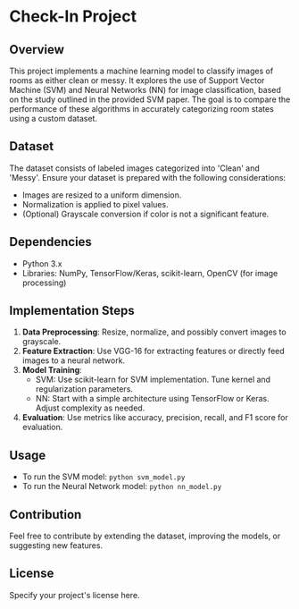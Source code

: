 
# Check-In Project

## Overview
This project implements a machine learning model to classify images of rooms as either clean or messy. It explores the use of Support Vector Machine (SVM) and Neural Networks (NN) for image classification, based on the study outlined in the provided SVM paper. The goal is to compare the performance of these algorithms in accurately categorizing room states using a custom dataset.

## Dataset
The dataset consists of labeled images categorized into 'Clean' and 'Messy'. Ensure your dataset is prepared with the following considerations:
- Images are resized to a uniform dimension.
- Normalization is applied to pixel values.
- (Optional) Grayscale conversion if color is not a significant feature.

## Dependencies
- Python 3.x
- Libraries: NumPy, TensorFlow/Keras, scikit-learn, OpenCV (for image processing)

## Implementation Steps
1. **Data Preprocessing**: Resize, normalize, and possibly convert images to grayscale.
2. **Feature Extraction**: Use VGG-16 for extracting features or directly feed images to a neural network.
3. **Model Training**:
   - SVM: Use scikit-learn for SVM implementation. Tune kernel and regularization parameters.
   - NN: Start with a simple architecture using TensorFlow or Keras. Adjust complexity as needed.
4. **Evaluation**: Use metrics like accuracy, precision, recall, and F1 score for evaluation.

## Usage
- To run the SVM model: `python svm_model.py`
- To run the Neural Network model: `python nn_model.py`

## Contribution
Feel free to contribute by extending the dataset, improving the models, or suggesting new features.

## License
Specify your project's license here.
